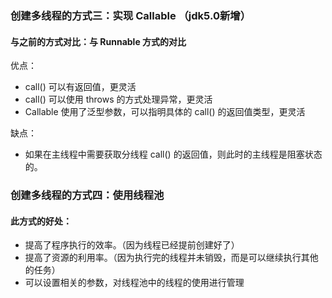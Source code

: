 ### 创建多线程的方式三：实现 Callable （jdk5.0新增）

#### 与之前的方式对比：与 Runnable 方式的对比

优点：

* call() 可以有返回值，更灵活
* call() 可以使用 throws 的方式处理异常，更灵活
* Callable 使用了泛型参数，可以指明具体的 call() 的返回值类型，更灵活

缺点：

* 如果在主线程中需要获取分线程 call() 的返回值，则此时的主线程是阻塞状态的。

### 创建多线程的方式四：使用线程池

#### 此方式的好处：

* 提高了程序执行的效率。（因为线程已经提前创建好了）
* 提高了资源的利用率。（因为执行完的线程并未销毁，而是可以继续执行其他的任务）
* 可以设置相关的参数，对线程池中的线程的使用进行管理